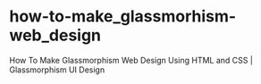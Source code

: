 # how-to-make_glassmorhism-web_design
How To Make Glassmorphism Web Design Using HTML and CSS | Glassmorphism UI Design
